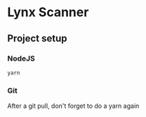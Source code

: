 # Lynx Scanner

## Project setup

### NodeJS

```shell
yarn
```

### Git

After a git pull, don't forget to do a yarn again
